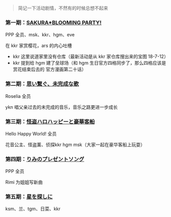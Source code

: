 > 简记一下活动剧情，不然有的时候总想不起来

### 第一期：[SAKURA*BLOOMING PARTY!](https://www.bilibili.com/video/av25589114/ "花咲川一年级生赏花")

PPP 全员、msk、kkr、hgm、eve

在 kkr 家赏樱花，ars 的内心吐槽

- kkr 这里说道家里没有仓库（最新活动是从 kkr 家仓库搜出来的宝图 18-7-12）
- kkr 提到给 hgm 建了垒球场（和 hgm 生日官方四格同步了，那么四格应该是赏花结束后去的 官方漫画第二十话）

### 第二期：[思い繋ぐ、未完成な歌](https://www.bilibili.com/video/av25592415/ "Roselia 箱活")

Roselia 全员

ykn 唱父亲过去的未完成的音乐，音乐之路更进一步成长

### 第三期：[怪盗ハロハッピーと豪華客船](https://www.bilibili.com/video/av25745608/ "Hello Happy World! 箱活")

Hello Happy World! 全员

花音公主、怪盗薰、侦探kkr hgm msk（大家一起在豪华客船上玩耍）

### 第四期：[りみのプレゼントソング](https://www.bilibili.com/video/av25748936/ "给 Rimi 姐姐庆生")

PPP 全员

Rimi 为姐姐写新曲

### 第五期：[星を探しに](https://www.bilibili.com/video/av25752376/ "观星")

ksm、兰、tgm、日菜、kkr

